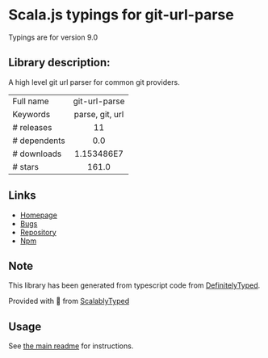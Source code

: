 
# Scala.js typings for git-url-parse

Typings are for version 9.0

## Library description:
A high level git url parser for common git providers.

|                    |                 |
| ------------------ | :-------------: |
| Full name          | git-url-parse |
| Keywords           | parse, git, url |
| # releases         | 11 |
| # dependents       | 0.0 |
| # downloads        | 1.153486E7 |
| # stars            | 161.0 |

## Links
- [Homepage](https://github.com/IonicaBizau/git-url-parse)
- [Bugs](https://github.com/IonicaBizau/git-url-parse/issues)
- [Repository](https://github.com/IonicaBizau/git-url-parse)
- [Npm](https://www.npmjs.com/package/git-url-parse)
    


## Note
This library has been generated from typescript code from [DefinitelyTyped](https://definitelytyped.org).

Provided with :purple_heart: from [ScalablyTyped](https://github.com/oyvindberg/ScalablyTyped)

## Usage
See [the main readme](../../readme.md) for instructions.


